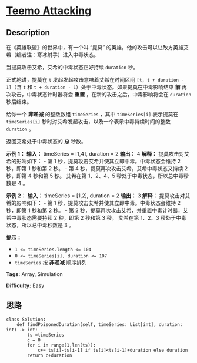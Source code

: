 # [Teemo Attacking][title]

## Description

在《英雄联盟》的世界中，有一个叫 “提莫” 的英雄。他的攻击可以让敌方英雄艾希（编者注：寒冰射手）进入中毒状态。

当提莫攻击艾希，艾希的中毒状态正好持续 `duration` 秒。

正式地讲，提莫在 `t` 发起发起攻击意味着艾希在时间区间 `[t, t + duration - 1]`（含 `t` 和 `t + duration -
1`）处于中毒状态。如果提莫在中毒影响结束 **前** 再次攻击，中毒状态计时器将会 **重置** ，在新的攻击之后，中毒影响将会在 `duration`
秒后结束。

给你一个 **非递减** 的整数数组 `timeSeries` ，其中 `timeSeries[i]` 表示提莫在 `timeSeries[i]`
秒时对艾希发起攻击，以及一个表示中毒持续时间的整数 `duration` 。

返回艾希处于中毒状态的 **总** 秒数。



**示例 1：**
            **输入：** timeSeries = [1,4], duration = 2    **输出：** 4    **解释：** 提莫攻击对艾希的影响如下：    - 第 1 秒，提莫攻击艾希并使其立即中毒。中毒状态会维持 2 秒，即第 1 秒和第 2 秒。    - 第 4 秒，提莫再次攻击艾希，艾希中毒状态又持续 2 秒，即第 4 秒和第 5 秒。    艾希在第 1、2、4、5 秒处于中毒状态，所以总中毒秒数是 4 。

**示例 2：**
            **输入：** timeSeries = [1,2], duration = 2    **输出：** 3    **解释：** 提莫攻击对艾希的影响如下：    - 第 1 秒，提莫攻击艾希并使其立即中毒。中毒状态会维持 2 秒，即第 1 秒和第 2 秒。    - 第 2 秒，提莫再次攻击艾希，并重置中毒计时器，艾希中毒状态需要持续 2 秒，即第 2 秒和第 3 秒。    艾希在第 1、2、3 秒处于中毒状态，所以总中毒秒数是 3 。    



**提示：**

  * `1 <= timeSeries.length <= 104`
  * `0 <= timeSeries[i], duration <= 107`
  * `timeSeries` 按 **非递减** 顺序排列


**Tags:** Array, Simulation

**Difficulty:** Easy

## 思路

``` python3
class Solution:
    def findPoisonedDuration(self, timeSeries: List[int], duration: int) -> int:
        ts =timeSeries
        c = 0
        for i in range(1,len(ts)):
            c+= ts[i]-ts[i-1] if ts[i]<ts[i-1]+duration else duration
        return c+duration
```

[title]: https://leetcode-cn.com/problems/teemo-attacking
